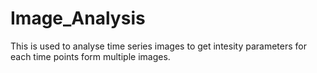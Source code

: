 # Image_Analysis
This is used to analyse time series images to get intesity parameters for each time points form multiple images.
